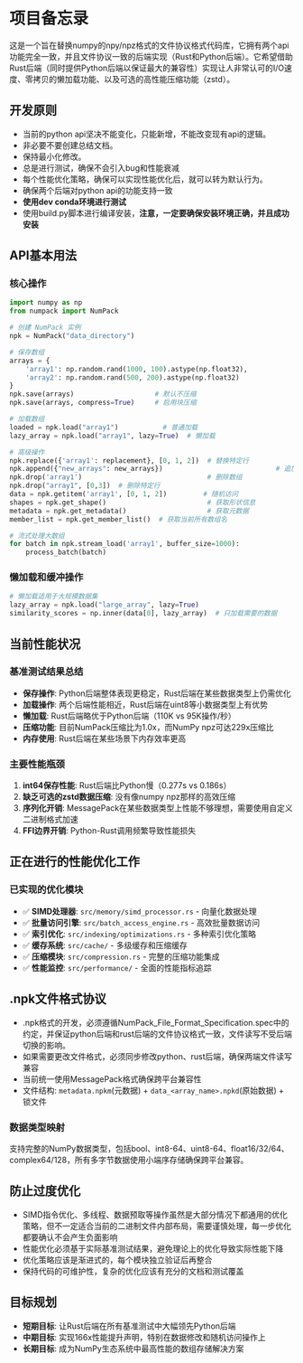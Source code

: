 # 项目备忘录
这是一个旨在替换numpy的npy/npz格式的文件协议格式代码库，它拥有两个api功能完全一致，并且文件协议一致的后端实现（Rust和Python后端）。它希望借助Rust后端（同时提供Python后端以保证最大的兼容性）实现让人非常认可的I/O速度、零拷贝的懒加载功能、以及可选的高性能压缩功能（zstd）。

## 开发原则
- 当前的python api坚决不能变化，只能新增，不能改变现有api的逻辑。
- 非必要不要创建总结文档。
- 保持最小化修改。
- 总是进行测试，确保不会引入bug和性能衰减
- 每个性能优化策略，确保可以实现性能优化后，就可以转为默认行为。
- 确保两个后端对python api的功能支持一致
- **使用dev conda环境进行测试**
- 使用build.py脚本进行编译安装，**注意，一定要确保安装环境正确，并且成功安装**

## API基本用法

### 核心操作
```python
import numpy as np
from numpack import NumPack

# 创建 NumPack 实例
npk = NumPack("data_directory")

# 保存数组
arrays = {
    'array1': np.random.rand(1000, 100).astype(np.float32),
    'array2': np.random.rand(500, 200).astype(np.float32)
}
npk.save(arrays)                    # 默认不压缩
npk.save(arrays, compress=True)     # 启用块压缩

# 加载数组
loaded = npk.load("array1")           # 普通加载
lazy_array = npk.load("array1", lazy=True)  # 懒加载

# 高级操作
npk.replace({'array1': replacement}, [0, 1, 2])  # 替换特定行
npk.append({"new_arrays": new_arrays})                            # 追加数组
npk.drop('array1')                               # 删除数组
npk.drop("array1", [0,3])  # 删除特定行
data = npk.getitem('array1', [0, 1, 2])         # 随机访问
shapes = npk.get_shape()                         # 获取形状信息
metadata = npk.get_metadata()                    # 获取元数据
member_list = npk.get_member_list()  # 获取当前所有数组名

# 流式处理大数组
for batch in npk.stream_load('array1', buffer_size=1000):
    process_batch(batch)
```

### 懒加载和缓冲操作
```python
# 懒加载适用于大规模数据集
lazy_array = npk.load("large_array", lazy=True)
similarity_scores = np.inner(data[0], lazy_array)  # 只加载需要的数据
```

## 当前性能状况

### 基准测试结果总结
- **保存操作**: Python后端整体表现更稳定，Rust后端在某些数据类型上仍需优化
- **加载操作**: 两个后端性能相近，Rust后端在uint8等小数据类型上有优势
- **懒加载**: Rust后端略优于Python后端（110K vs 95K操作/秒）
- **压缩功能**: 目前NumPack压缩比为1.0x，而NumPy npz可达229x压缩比
- **内存使用**: Rust后端在某些场景下内存效率更高

### 主要性能瓶颈
1. **int64保存性能**: Rust后端比Python慢（0.277s vs 0.186s）
2. **缺乏可选的zstd数据压缩**: 没有像numpy npz那样的高效压缩
3. **序列化开销**: MessagePack在某些数据类型上性能不够理想，需要使用自定义二进制格式加速
4. **FFI边界开销**: Python-Rust调用频繁导致性能损失

## 正在进行的性能优化工作

### 已实现的优化模块
- ✅ **SIMD处理器**: `src/memory/simd_processor.rs` - 向量化数据处理
- ✅ **批量访问引擎**: `src/batch_access_engine.rs` - 高效批量数据访问
- ✅ **索引优化**: `src/indexing/optimizations.rs` - 多种索引优化策略
- ✅ **缓存系统**: `src/cache/` - 多级缓存和压缩缓存
- ✅ **压缩模块**: `src/compression.rs` - 完整的压缩功能集成
- ✅ **性能监控**: `src/performance/` - 全面的性能指标追踪

## .npk文件格式协议

- .npk格式的开发，必须遵循NumPack_File_Format_Specification.spec中的约定，并保证python后端和rust后端的文件协议格式一致，文件读写不受后端切换的影响。
- 如果需要更改文件格式，必须同步修改python、rust后端，确保两端文件读写兼容
- 当前统一使用MessagePack格式确保跨平台兼容性
- 文件结构: `metadata.npkm`(元数据) + `data_<array_name>.npkd`(原始数据) + 锁文件

### 数据类型映射
支持完整的NumPy数据类型，包括bool、int8-64、uint8-64、float16/32/64、complex64/128，所有多字节数据使用小端序存储确保跨平台兼容。

## 防止过度优化
- SIMD指令优化、多线程、数据预取等操作虽然是大部分情况下都通用的优化策略，但不一定适合当前的二进制文件内部布局，需要谨慎处理，每一步优化都要确认不会产生负面影响
- 性能优化必须基于实际基准测试结果，避免理论上的优化导致实际性能下降
- 优化策略应该是渐进式的，每个模块独立验证后再整合
- 保持代码的可维护性，复杂的优化应该有充分的文档和测试覆盖

## 目标规划
- **短期目标**: 让Rust后端在所有基准测试中大幅领先Python后端
- **中期目标**: 实现166x性能提升声明，特别在数据修改和随机访问操作上
- **长期目标**: 成为NumPy生态系统中最高性能的数组存储解决方案 